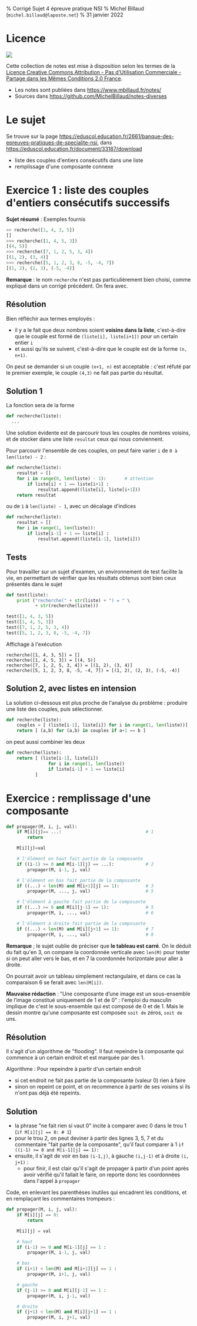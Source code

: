 % Corrigé Sujet 4 épreuve pratique NSI 
% Michel Billaud (`michel.billaud@laposte.net`)
% 31 janvier 2022


# Licence

![](https://i.creativecommons.org/l/by-nc-sa/2.0/fr/88x31.png)

Cette collection de notes est mise à disposition selon les termes de la
[Licence Creative Commons Attribution -
Pas d’Utilisation Commerciale - Partage dans les Mêmes Conditions 2.0 France](http://creativecommons.org/licenses/by-nc-sa/2.0/fr/).

- Les notes sont publiées dans  <https://www.mbillaud.fr/notes/>
- Sources dans <https://github.com/MichelBillaud/notes-diverses>

# Le sujet 

Se trouve sur la page <https://eduscol.education.fr/2661/banque-des-epreuves-pratiques-de-specialite-nsi>, dans <https://eduscol.education.fr/document/33187/download>


- liste des couples d'entiers consécutifs dans une liste
- remplissage d'une composante connexe

# Exercice 1 : liste des couples d'entiers consécutifs successifs


**Sujet résumé** : Exemples fournis

~~~python
>> recherche([1, 4, 3, 5])
[]
>>> recherche([1, 4, 5, 3])
[(4, 5)]
>>> recherche([7, 1, 2, 5, 3, 4])
[(1, 2), (3, 4)]
>>> recherche([5, 1, 2, 3, 8, -5, -4, 7])
[(1, 2), (2, 3), (-5, -4)]
~~~

**Remarque** : le nom `recherche` n'est pas particulièrement bien
choisi, comme expliqué dans un corrigé précédent. On fera avec.

## Résolution

Bien réfléchir aux termes employés :  

- il y a le fait que deux nombres soient **voisins dans la liste**,
c'est-à-dire que le couple est formé de `(liste[i], liste[i+1])` pour un certain entier `i`
- et aussi qu'ils se suivent, c'est-à-dire que le couple est de la forme `(n, n+1)`.


On peut se demander si un couple `(n+1, n)` est acceptable : c'est réfuté par le premier exemple,
le couple `(4,3)` ne fait pas partie du résultat.

## Solution 1


La fonction sera de la forme

~~~python
def recherche(liste):
  ...
~~~


Une solution évidente est de parcourir tous les couples
de nombres voisins, et de stocker dans une liste `resultat` ceux qui nous conviennent.

Pour parcourir l'ensemble de ces couples, on peut faire varier `i` de
`0 à len(liste) - 2` :

~~~python
def recherche(liste):
    resultat = []
    for i in range(0, len(liste) - 1):       # attention
        if liste[i] + 1 == liste[i+1] :
            resultat.append((liste[i], liste[i+1]))
    return resultat
~~~

ou de `1` à `len(liste) - 1`, avec un décalage d'indices

~~~python
def recherche(liste):
    resultat = []
    for i in range(1, len(liste)):
        if liste[i-1] + 1 == liste[i] :
            resultat.append((liste[i-1], liste[i]))
~~~

## Tests

Pour travailler sur un sujet d'examen, un environnement de test
facilite la vie, en permettant de vérifier que les résultats obtenus sont bien ceux présentés dans le sujet

~~~python
def test(liste):
    print ("recherche(" + str(liste) + ") = " \
           + str(recherche(liste)))

test([1, 4, 3, 5])
test([1, 4, 5, 3])
test([7, 1, 2, 5, 3, 4])
test([5, 1, 2, 3, 8, -5, -4, 7])
~~~

Affichage à l'exécution

~~~
recherche([1, 4, 3, 5]) = []
recherche([1, 4, 5, 3]) = [(4, 5)]
recherche([7, 1, 2, 5, 3, 4]) = [(1, 2), (3, 4)]
recherche([5, 1, 2, 3, 8, -5, -4, 7]) = [(1, 2), (2, 3), (-5, -4)]
~~~

## Solution 2, avec listes en intension

La solution ci-dessous est plus proche de l'analyse du problème : produire une liste des couples, puis sélectionner.



~~~python
def recherche(liste):
    couples = [ (liste[i-1], liste[i]) for i in range(1, len(liste))]
    return [ (a,b) for (a,b) in couples if a+1 == b ]
~~~

on peut aussi combiner les deux

~~~python
def recherche(liste):
    return [ (liste[i-1], liste[i]) 
	            for i in range(1, len(liste))
			    if liste[i-1] + 1 == liste[i]
		   ]
~~~

# Exercice : remplissage d'une composante


~~~python
def propager(M, i, j, val):
    if M[i][j]== ...:                                # 1
        return

    M[i][j]=val

    # l'élément en haut fait partie de la composante
    if ((i-1) >= 0 and M[i-1][j] == ...):            # 2
        propager(M, i-1, j, val)

    # l'élément en bas fait partie de la composante
    if ((...) < len(M) and M[i+1][j] == 1):          # 3
        propager(M, ..., j, val)                     # 5

    # l'élément à gauche fait partie de la composante
    if ((...) >= 0 and M[i][j-1] == 1):              # 5
        propager(M, i, ..., val)                     # 6

    # l'élément à droite fait partie de la composante
    if ((...) < len(M) and M[i][j+1] == 1):          # 7
        propager(M, i, ..., val)                     # 8
~~~

**Remarque** ; le sujet oublie de préciser que **le tableau est
carré**. On  le déduit du fait qu'en 3, on compare la coordonnée
verticale avec `len(M)` pour tester si on peut aller vers le bas,
et en 7 la coordonnée horizontale pour aller à droite.

On pourrait avoir un tableau simplement rectangulaire, et dans ce cas
la comparaison 6 se ferait avec `len(M[i])`.

**Mauvaise rédaction** : "Une composante d’une image est un
sous-ensemble de l’image constitué uniquement de 1 et de 0" : l'emploi
du masculin implique de c'est le sous-ensemble qui est composé de 0 et
de 1. Mais le dessin montre qu'une composante est composée `soit de`
zéros, `soit de` uns.




## Résolution

Il s'agit d'un algorithme de "flooding". Il faut repeindre la 
composante qui commence à un certain endroit et est marquée par des
1.

Algorithme : Pour repeindre à partir d'un certain endroit 

- si cet endroit ne fait pas partie de la composante (valeur 0) rien à faire
- sinon on repeint ce point, et on recommence à partir de
ses voisins si ils n'ont pas déjà été repeints.


## Solution

- la phrase "ne fait rien si vaut 0" incite à comparer avec 0 
dans le trou 1  (`if M[i][j] == 0: # 1`)
- pour le trou 2, on peut deviner à partir des lignes 3, 5, 7 et du
  commentaire "fait partie de la composante", qu'il faut comparer à 1
  `if ((i-1) >= 0 and M[i-1][j] == 1):`
- ensuite, il s'agit de voir en bas `(i-1,j)`, à gauche `(i,j-1)` 
et à droite `(i, j+1)` :  
  - pour finir, il est clair qu'il s'agit de propager à partir d'un
  point après avoir vérifié qu'il fallait le faire, on reporte donc
  les coordonnées dans l'appel à `propager`
  
Code, en enlevant les parenthèses inutiles qui encadrent les
conditions, et en remplaçant les commentaires trompeurs :

~~~python
def propager(M, i, j, val):
    if M[i][j] == 0:                                
        return

    M[i][j] = val

	# haut
    if (i-1) >= 0 and M[i-1][j] == 1 :
        propager(M, i-1, j, val)

	# bas
    if (i+1) < len(M) and M[i+1][j] == 1 :
        propager(M, i+1, j, val)

	# gauche
    if (j-1) >= 0 and M[i][j-1] == 1 :
        propager(M, i, j-1, val)

	# droite
    if (j+1) < len(M) and M[i][j+1] == 1 :
        propager(M, i, j+1, val)
~~~
